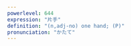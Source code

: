 ```yaml
---
powerlevel: 644
expression: "片手"
definition: "(n,adj-no) one hand; (P)"
pronunciation: "かたて"
---
```

